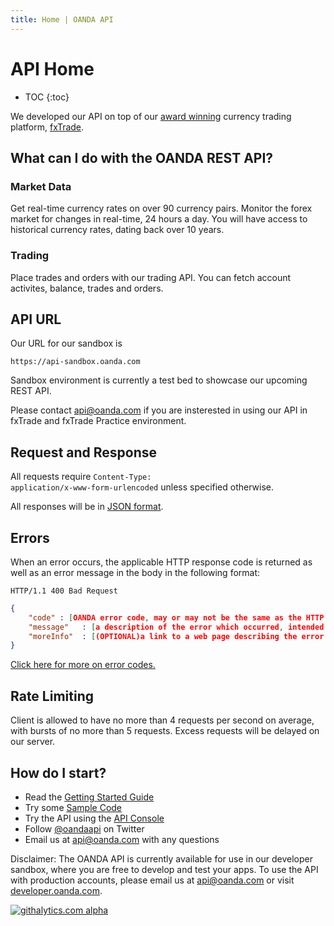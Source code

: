 ```yaml
---
title: Home | OANDA API
---
```


# API Home

* TOC
{:toc} 

We developed our API on top of our [award winning](http://www.forexcrunch.com/forex-magnates-summit-oanda-wins-best-forex-broker-award/) 
currency trading platform, [fxTrade](http://fxtrade.com). 


What can I do with the OANDA REST API?
--------------------------------------

### Market Data

Get real-time currency rates on over 90 currency pairs. Monitor the forex market for changes in real-time, 24 hours a day. You will have access to historical currency rates, dating back over 10 years.

### Trading

Place trades and orders with our trading API.  You can fetch account activites, balance, trades and orders.


API URL
--------------------

Our URL for our sandbox is 
    
    https://api-sandbox.oanda.com

Sandbox environment is currently a test bed to showcase our upcoming REST API.

Please contact [api@oanda.com](mailto:api@oanda.com) if you are insterested in using our API in fxTrade and fxTrade Practice environment.


Request and Response
--------------------

All requests require <code>Content-Type: application/x-www-form-urlencoded</code> unless specified otherwise.

All responses will be in [JSON format](http://www.json.org).


Errors
------

When an error occurs, the applicable HTTP response code is returned as well as an error message in the body in the following format:

    HTTP/1.1 400 Bad Request

~~~json
{
    "code" : [OANDA error code, may or may not be the same as the HTTP status code],
    "message"   : [a description of the error which occurred, intended for developers],
    "moreInfo"  : [(OPTIONAL)a link to a web page describing the error and possible causes and solutions]
}
~~~

[Click here for more on error codes.](/docs/v1/troubleshooting)


Rate Limiting
-------------

Client is allowed to have no more than 4 requests per second on average, with bursts of no more than 5 requests. Excess requests will be delayed on our server.


How do I start?
---------------

* Read the [Getting Started Guide](/docs/v1/getting_started/)
* Try some [Sample Code](/docs/v1/code-samples/)
* Try the API using the [API Console](https://apigee.com/oandapoc/embed/console/oanda)
* Follow [@oandaapi](http://twitter.com/oandaapi) on Twitter
* Email us at api@oanda.com with any questions 

Disclaimer: The OANDA API is currently available for use in our developer sandbox, where you are free to develop and test your apps.  To use the API with production accounts, please email us at [api@oanda.com](mailto:api@oanda.com) or visit [developer.oanda.com](http://developer.oanda.com).

[![githalytics.com alpha](https://cruel-carlota.pagodabox.com/08c4e77e4cb54028197e21a0923e9311 "githalytics.com")](http://githalytics.com/oanda/apidocs)

